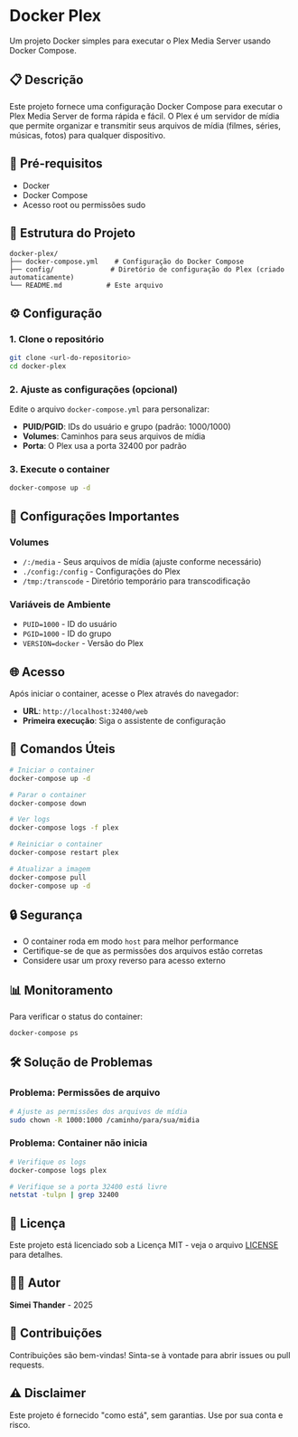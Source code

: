 # Docker Plex

Um projeto Docker simples para executar o Plex Media Server usando Docker Compose.

## 📋 Descrição

Este projeto fornece uma configuração Docker Compose para executar o Plex Media Server de forma rápida e fácil. O Plex é um servidor de mídia que permite organizar e transmitir seus arquivos de mídia (filmes, séries, músicas, fotos) para qualquer dispositivo.

## 🚀 Pré-requisitos

- Docker
- Docker Compose
- Acesso root ou permissões sudo

## 📁 Estrutura do Projeto

```
docker-plex/
├── docker-compose.yml    # Configuração do Docker Compose
├── config/              # Diretório de configuração do Plex (criado automaticamente)
└── README.md           # Este arquivo
```

## ⚙️ Configuração

### 1. Clone o repositório

```bash
git clone <url-do-repositorio>
cd docker-plex
```

### 2. Ajuste as configurações (opcional)

Edite o arquivo `docker-compose.yml` para personalizar:

- **PUID/PGID**: IDs do usuário e grupo (padrão: 1000/1000)
- **Volumes**: Caminhos para seus arquivos de mídia
- **Porta**: O Plex usa a porta 32400 por padrão

### 3. Execute o container

```bash
docker-compose up -d
```

## 🔧 Configurações Importantes

### Volumes
- `/:/media` - Seus arquivos de mídia (ajuste conforme necessário)
- `./config:/config` - Configurações do Plex
- `/tmp:/transcode` - Diretório temporário para transcodificação

### Variáveis de Ambiente
- `PUID=1000` - ID do usuário
- `PGID=1000` - ID do grupo
- `VERSION=docker` - Versão do Plex

## 🌐 Acesso

Após iniciar o container, acesse o Plex através do navegador:

- **URL**: `http://localhost:32400/web`
- **Primeira execução**: Siga o assistente de configuração

## 📝 Comandos Úteis

```bash
# Iniciar o container
docker-compose up -d

# Parar o container
docker-compose down

# Ver logs
docker-compose logs -f plex

# Reiniciar o container
docker-compose restart plex

# Atualizar a imagem
docker-compose pull
docker-compose up -d
```

## 🔒 Segurança

- O container roda em modo `host` para melhor performance
- Certifique-se de que as permissões dos arquivos estão corretas
- Considere usar um proxy reverso para acesso externo

## 📊 Monitoramento

Para verificar o status do container:

```bash
docker-compose ps
```

## 🛠️ Solução de Problemas

### Problema: Permissões de arquivo
```bash
# Ajuste as permissões dos arquivos de mídia
sudo chown -R 1000:1000 /caminho/para/sua/midia
```

### Problema: Container não inicia
```bash
# Verifique os logs
docker-compose logs plex

# Verifique se a porta 32400 está livre
netstat -tulpn | grep 32400
```

## 📄 Licença

Este projeto está licenciado sob a Licença MIT - veja o arquivo [LICENSE](LICENSE) para detalhes.

## 👨‍💻 Autor

**Simei Thander** - 2025

## 🤝 Contribuições

Contribuições são bem-vindas! Sinta-se à vontade para abrir issues ou pull requests.

## ⚠️ Disclaimer

Este projeto é fornecido "como está", sem garantias. Use por sua conta e risco. 
